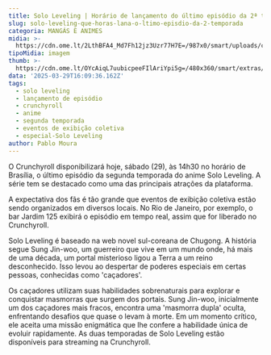 ```yaml
---
title: Solo Leveling | Horário de lançamento do último episódio da 2ª temporada
slug: solo-leveling-que-horas-lana-o-ltimo-episdio-da-2-temporada
categoria: MANGÁS E ANIMES
midia: >-
  https://cdn.ome.lt/2LthBFA4_Md7Fh12jz3Uzr77H7E=/987x0/smart/uploads/conteudo/fotos/sololeveling_0pLRp45.jpg
tipoMidia: imagem
thumb: >-
  https://cdn.ome.lt/OYcAiqL7uubicpeeFIlAriYpi5g=/480x360/smart/extras/conteudos/sololeveling_HgSh0ho.jpg
data: '2025-03-29T16:09:36.162Z'
tags:
  - solo leveling
  - lançamento de episódio
  - crunchyroll
  - anime
  - segunda temporada
  - eventos de exibição coletiva
  - especial-Solo Leveling
author: Pablo Moura
---
```


O Crunchyroll disponibilizará hoje, sábado (29), às 14h30 no horário de Brasília, o último episódio da segunda temporada do anime Solo Leveling. A série tem se destacado como uma das principais atrações da plataforma.

A expectativa dos fãs é tão grande que eventos de exibição coletiva estão sendo organizados em diversos locais. No Rio de Janeiro, por exemplo, o bar Jardim 125 exibirá o episódio em tempo real, assim que for liberado no Crunchyroll.

Solo Leveling é baseado na web novel sul-coreana de Chugong. A história segue Sung Jin-woo, um guerreiro que vive em um mundo onde, há mais de uma década, um portal misterioso ligou a Terra a um reino desconhecido. Isso levou ao despertar de poderes especiais em certas pessoas, conhecidas como 'caçadores'.

Os caçadores utilizam suas habilidades sobrenaturais para explorar e conquistar masmorras que surgem dos portais. Sung Jin-woo, inicialmente um dos caçadores mais fracos, encontra uma 'masmorra dupla' oculta, enfrentando desafios que quase o levam à morte. Em um momento crítico, ele aceita uma missão enigmática que lhe confere a habilidade única de evoluir rapidamente. As duas temporadas de Solo Leveling estão disponíveis para streaming na Crunchyroll.
